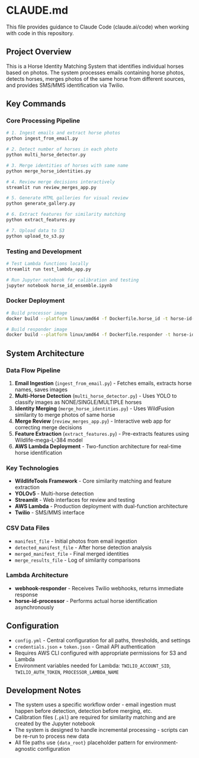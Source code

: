 # CLAUDE.md

This file provides guidance to Claude Code (claude.ai/code) when working with code in this repository.

## Project Overview

This is a Horse Identity Matching System that identifies individual horses based on photos. The system processes emails containing horse photos, detects horses, merges photos of the same horse from different sources, and provides SMS/MMS identification via Twilio.

## Key Commands

### Core Processing Pipeline
```bash
# 1. Ingest emails and extract horse photos
python ingest_from_email.py

# 2. Detect number of horses in each photo
python multi_horse_detector.py

# 3. Merge identities of horses with same name
python merge_horse_identities.py

# 4. Review merge decisions interactively
streamlit run review_merges_app.py

# 5. Generate HTML galleries for visual review
python generate_gallery.py

# 6. Extract features for similarity matching
python extract_features.py

# 7. Upload data to S3
python upload_to_s3.py
```

### Testing and Development
```bash
# Test Lambda functions locally
streamlit run test_lambda_app.py

# Run Jupyter notebook for calibration and testing
jupyter notebook horse_id_ensemble.ipynb
```

### Docker Deployment
```bash
# Build processor image
docker build --platform linux/amd64 -f Dockerfile.horse_id -t horse-id-processor .

# Build responder image
docker build --platform linux/amd64 -f Dockerfile.responder -t horse-id-responder .
```

## System Architecture

### Data Flow Pipeline
1. **Email Ingestion** (`ingest_from_email.py`) - Fetches emails, extracts horse names, saves images
2. **Multi-Horse Detection** (`multi_horse_detector.py`) - Uses YOLO to classify images as NONE/SINGLE/MULTIPLE horses
3. **Identity Merging** (`merge_horse_identities.py`) - Uses WildFusion similarity to merge photos of same horse
4. **Merge Review** (`review_merges_app.py`) - Interactive web app for correcting merge decisions
5. **Feature Extraction** (`extract_features.py`) - Pre-extracts features using Wildlife-mega-L-384 model
6. **AWS Lambda Deployment** - Two-function architecture for real-time horse identification

### Key Technologies
- **WildlifeTools Framework** - Core similarity matching and feature extraction
- **YOLOv5** - Multi-horse detection
- **Streamlit** - Web interfaces for review and testing
- **AWS Lambda** - Production deployment with dual-function architecture
- **Twilio** - SMS/MMS interface

### CSV Data Files
- `manifest_file` - Initial photos from email ingestion
- `detected_manifest_file` - After horse detection analysis
- `merged_manifest_file` - Final merged identities
- `merge_results_file` - Log of similarity comparisons

### Lambda Architecture
- **webhook-responder** - Receives Twilio webhooks, returns immediate response
- **horse-id-processor** - Performs actual horse identification asynchronously

## Configuration

- `config.yml` - Central configuration for all paths, thresholds, and settings
- `credentials.json` + `token.json` - Gmail API authentication
- Requires AWS CLI configured with appropriate permissions for S3 and Lambda
- Environment variables needed for Lambda: `TWILIO_ACCOUNT_SID`, `TWILIO_AUTH_TOKEN`, `PROCESSOR_LAMBDA_NAME`

## Development Notes

- The system uses a specific workflow order - email ingestion must happen before detection, detection before merging, etc.
- Calibration files (`.pkl`) are required for similarity matching and are created by the Jupyter notebook
- The system is designed to handle incremental processing - scripts can be re-run to process new data
- All file paths use `{data_root}` placeholder pattern for environment-agnostic configuration
